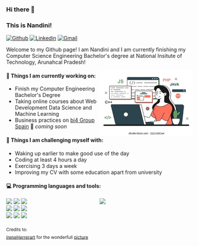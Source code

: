 ### Hi there 👋 
### This is Nandini!

[![Github](https://img.shields.io/badge/-Github-000?style=flat&logo=Github&logoColor=white)](https://github.com/Nandini-49)
[![Linkedin](https://img.shields.io/badge/-LinkedIn-blue?style=flat&logo=Linkedin&logoColor=white)](https://in.linkedin.com/in/nandini-gour-07769b253)
[![Gmail](https://img.shields.io/badge/-Gmail-c14438?style=flat&logo=Gmail&logoColor=white)](mailto:nandinigour02@gmail.com)

Welcome to my Github page! I am Nandini and I am currently finishing my Computer Science Engineering Bachelor's degree at National Insitute of Technology, Arunahcal Pradesh!  

<img align="right" alt="img" src="https://github.com/Nandini-49/Nandini-49/blob/main/img.png" width="50%" height="auto" />


#### 🌱 Things I am currently working on: 
- Finish my Computer Engineering Bachelor's Degree  
- Taking online courses about Web Development Data Science and Machine Learning 
- Business practices on [bi4 Group Spain](https://github.com/bi4group) 🚀 *coming soon*

#### :muscle: Things I am challenging myself with:
- Waking up earlier to make good use of the day
- Coding at least 4 hours a day
- Exercising 3 days a week
- Improving my CV with some education apart from university

#### :computer: Programming languages and tools: 
<p>
	<img width="50%" align="right" src="https://github-readme-stats.vercel.app/api?username=Nandini-49&show_icons=true&hide_border=true" />

<code><img width="10%" src="https://www.vectorlogo.zone/logos/java/java-ar21.svg"></code>
<code><img width="10%" src="https://www.vectorlogo.zone/logos/python/python-ar21.svg"></code>
<code><img width="8%" src="https://www.vectorlogo.zone/logos/r-project/r-project-icon.svg"></code>
<br />
<code><img width="10%" src="https://www.vectorlogo.zone/logos/pocoo_flask/pocoo_flask-ar21.svg"></code>
<code><img width="10%" src="https://www.vectorlogo.zone/logos/mysql/mysql-ar21.svg"></code>
<code><img width="10%" src="https://www.vectorlogo.zone/logos/mongodb/mongodb-ar21.svg"></code>
<br />
<code><img width="10%" src="https://www.vectorlogo.zone/logos/apache_spark/apache_spark-ar21.svg"></code>
<code><img width="10%" src="https://www.vectorlogo.zone/logos/apache_hadoop/apache_hadoop-ar21.svg"></code>
<code><img width="10%" src="https://www.vectorlogo.zone/logos/git-scm/git-scm-ar21.svg"></code>
</p>

<sub>Credits to: <br/>[IreneHerrerart](https://www.artstation.com/ireneherrera) for the wonderfull [picture](https://github.com/FernandoRoldan93/FernandoRoldan93/blob/master/cover_image.jpg)</sub>
